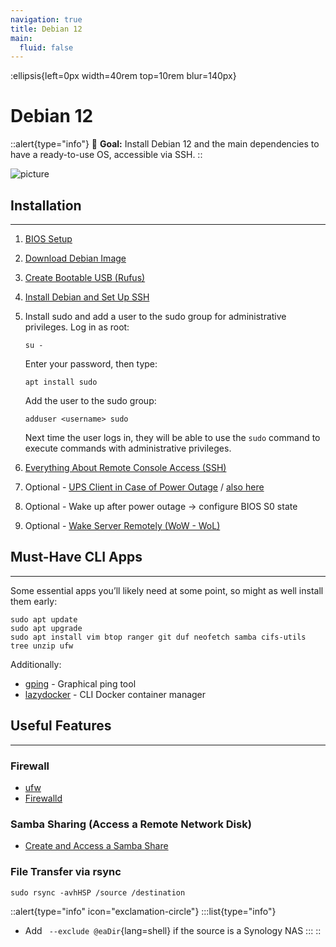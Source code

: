 ```yaml
---
navigation: true
title: Debian 12
main:
  fluid: false
---
```

:ellipsis{left=0px width=40rem top=10rem blur=140px}
# Debian 12
::alert{type="info"}
🎯 __Goal:__ Install Debian 12 and the main dependencies to have a ready-to-use OS, accessible via SSH.
::

![picture](/img/serveex/server.svg)

## Installation
---
1. [BIOS Setup](https://www.debian.org/releases/stable/i386/ch03s06.fr.html#bios-setup)
2. [Download Debian Image](https://www.debian.org/download.fr.html)
3. [Create Bootable USB (Rufus)](https://dev.to/devops2808/how-to-create-bootable-usb-installer-for-debian-12-4f66)
4. [Install Debian and Set Up SSH](https://www.howtoforge.com/tutorial/debian-minimal-server/)
5. Install sudo and add a user to the sudo group for administrative privileges.
    Log in as root:
    ```shell
    su -
    ```
    Enter your password, then type:
    ```shell
    apt install sudo
    ```
    Add the user to the sudo group:
    ```shell
    adduser <username> sudo
    ```

    Next time the user logs in, they will be able to use the `sudo` command to execute commands with administrative privileges.

6. [Everything About Remote Console Access (SSH)](https://www.digitalocean.com/community/tutorials/ssh-essentials-working-with-ssh-servers-clients-and-keys)
7. Optional - [UPS Client in Case of Power Outage](https://www.sindastra.de/p/2078/how-to-connect-linux-server-to-synology-ups-server) / [also here](https://www.reddit.com/r/synology/comments/gtkjam/use_synology_nas_as_ups_server_to_safely_power/)
8. Optional - Wake up after power outage → configure BIOS S0 state
9. Optional - [Wake Server Remotely (WoW - WoL)](https://dev.to/zakery1369/enable-wake-on-lan-on-debian-4ljd)

## Must-Have CLI Apps
---
Some essential apps you’ll likely need at some point, so might as well install them early:
```shell
sudo apt update
sudo apt upgrade
sudo apt install vim btop ranger git duf neofetch samba cifs-utils tree unzip ufw
```

Additionally:

- [gping](https://www.linode.com/docs/guides/how-to-use-gping-on-linux/) - Graphical ping tool
- [lazydocker](https://github.com/jesseduffield/lazydocker) - CLI Docker container manager

## Useful Features
---
### Firewall
- [ufw](https://www.zenarmor.com/docs/network-security-tutorials/how-to-set-up-a-firewall-with-ufw-on-debian)
- [Firewalld](https://linuxcapable.com/how-to-install-firewalld-on-debian-linux/)

### Samba Sharing (Access a Remote Network Disk)
- [Create and Access a Samba Share](/general/networking/samba)


### File Transfer via rsync

```shell
sudo rsync -avhHSP /source /destination
```
::alert{type="info" icon="exclamation-circle"}
:::list{type="info"}
- Add ` --exclude @eaDir`{lang=shell} if the source is a Synology NAS
:::
::